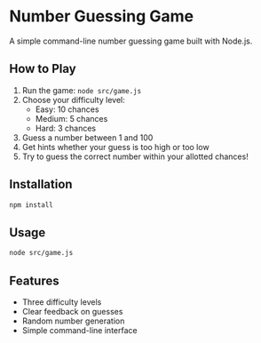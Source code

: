 # Number Guessing Game

A simple command-line number guessing game built with Node.js.

## How to Play

1. Run the game: `node src/game.js`
2. Choose your difficulty level:
   - Easy: 10 chances
   - Medium: 5 chances  
   - Hard: 3 chances
3. Guess a number between 1 and 100
4. Get hints whether your guess is too high or too low
5. Try to guess the correct number within your allotted chances!

## Installation

```bash
npm install
```

## Usage

```bash
node src/game.js
```

## Features

- Three difficulty levels
- Clear feedback on guesses
- Random number generation
- Simple command-line interface
